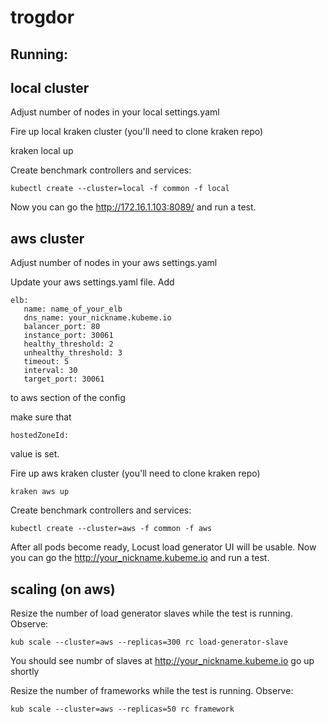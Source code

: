 # trogdor

## Running:

## local cluster
Adjust number of nodes in your local settings.yaml

Fire up local kraken cluster (you'll need to clone kraken repo)

   kraken local up

Create benchmark controllers and services:

    kubectl create --cluster=local -f common -f local

Now you can go the http://172.16.1.103:8089/ and run a test.

## aws cluster

Adjust number of nodes in your aws settings.yaml

Update your aws settings.yaml file. Add

    elb:                                                       
       name: name_of_your_elb
       dns_name: your_nickname.kubeme.io                                                   
       balancer_port: 80                                       
       instance_port: 30061                                      
       healthy_threshold: 2                                     
       unhealthy_threshold: 3                                   
       timeout: 5                                               
       interval: 30                                             
       target_port: 30061    

to aws section of the config

make sure that 

    hostedZoneId:
    
value is set.

Fire up aws kraken cluster (you'll need to clone kraken repo)

    kraken aws up

Create benchmark controllers and services:

    kubectl create --cluster=aws -f common -f aws
    
After all pods become ready, Locust load generator UI will be usable. Now you can go the http://your_nickname.kubeme.io and run a test.

## scaling (on aws)
Resize the number of load generator slaves while the test is running. Observe:

    kub scale --cluster=aws --replicas=300 rc load-generator-slave

You should see numbr of slaves at http://your_nickname.kubeme.io go up shortly

Resize the number of frameworks while the test is running. Observe:

    kub scale --cluster=aws --replicas=50 rc framework

